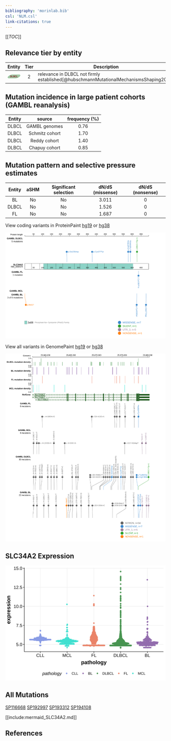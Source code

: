 ```yaml
---
bibliography: 'morinlab.bib'
csl: 'NLM.csl'
link-citations: true
---
```

[[_TOC_]]


## Relevance tier by entity

|Entity|Tier|Description                              |
|:------:|:----:|-----------------------------------------|
|![DLBCL](images/icons/DLBCL_tier2.png) |2   |relevance in DLBCL not firmly established[@hubschmannMutationalMechanismsShaping2021]|

## Mutation incidence in large patient cohorts (GAMBL reanalysis)

|Entity|source        |frequency (%)|
|:------:|:--------------:|:-------------:|
|DLBCL |GAMBL genomes |0.76         |
|DLBCL |Schmitz cohort|1.70         |
|DLBCL |Reddy cohort  |1.40         |
|DLBCL |Chapuy cohort |0.85         |

## Mutation pattern and selective pressure estimates

|Entity|aSHM|Significant selection|dN/dS (missense)|dN/dS (nonsense)|
|:------:|:----:|:---------------------:|:----------------:|:----------------:|
|BL    |No  |No                   |3.011           |0               |
|DLBCL |No  |No                   |1.526           |0               |
|FL    |No  |No                   |1.687           |0               |


View coding variants in ProteinPaint [hg19](https://morinlab.github.io/LLMPP/GAMBL/SLC34A2_protein.html)  or [hg38](https://morinlab.github.io/LLMPP/GAMBL/SLC34A2_protein_hg38.html)

![](images/proteinpaint/SLC34A2_NM_006424.svg)

View all variants in GenomePaint [hg19](https://morinlab.github.io/LLMPP/GAMBL/SLC34A2.html)  or [hg38](https://morinlab.github.io/LLMPP/GAMBL/SLC34A2_hg38.html)

![](images/proteinpaint/SLC34A2.svg)

## SLC34A2 Expression
![](images/gene_expression/SLC34A2_by_pathology.svg)
<!-- ORIGIN: hubschmannMutationalMechanismsShaping2021b -->
<!-- DLBCL: hubschmannMutationalMechanismsShaping2021b -->

## All Mutations

[SP116668](https://www.bcgsc.ca/downloads/morinlab/GAMBL/MALY/SP116668.html)
[SP192997](https://www.bcgsc.ca/downloads/morinlab/GAMBL/MALY/SP192997.html)
[SP193312](https://www.bcgsc.ca/downloads/morinlab/GAMBL/MALY/SP193312.html)
[SP194108](https://www.bcgsc.ca/downloads/morinlab/GAMBL/MALY/SP194108.html)

[[include:mermaid_SLC34A2.md]]

## References

